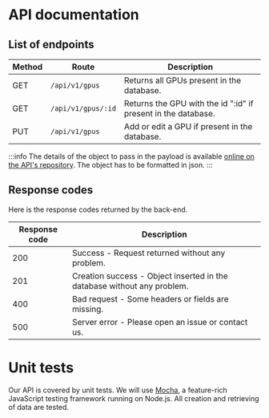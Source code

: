# API documentation

## List of endpoints

Method | Route              | Description
-------|------------------- | -------------------------------------------------------------
GET    | `/api/v1/gpus`     | Returns all GPUs present in the database.
GET    | `/api/v1/gpus/:id` | Returns the GPU with the id ":id" if present in the database.
PUT    | `/api/v1/gpus`     | Add or edit a GPU if present in the database.

:::info
The details of the object to pass in the payload is available [online on the API's repository](https://github.com/Lugdunum3D/LugBench-API/blob/dev/v1/models/gpu/index.js "Mongoose Schema").
The object has to be formatted in json.
:::

## Response codes
Here is the response codes returned by the back-end.

Response code | Description
------------- | -----------------------------------------------------------------------
200           | Success - Request returned without any problem.
201           | Creation success - Object inserted in the database without any problem.
400           | Bad request - Some headers or fields are missing.
500           | Server error - Please open an issue or contact us.

# Unit tests

Our API is covered by unit tests. We will use [Mocha](https://mochajs.org/), a feature-rich JavaScript testing framework running on Node.js.
All creation and retrieving of data are tested.